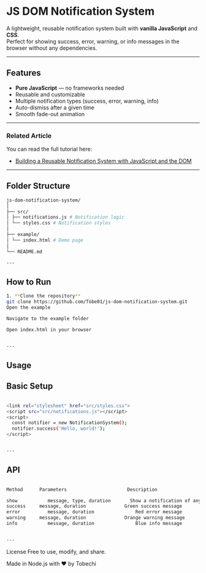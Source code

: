 # JS DOM Notification System

A lightweight, reusable notification system built with **vanilla JavaScript** and **CSS**.  
Perfect for showing success, error, warning, or info messages in the browser without any dependencies.

---

## Features
- **Pure JavaScript** — no frameworks needed
- Reusable and customizable
- Multiple notification types (success, error, warning, info)
- Auto-dismiss after a given time
- Smooth fade-out animation

---

### Related Article
You can read the full tutorial here:

- [Building a Reusable Notification System with JavaScript and the DOM](https://tobechiduru.hashnode.dev/building-a-reusable-notification-system-with-javascript-and-the-dom)


---

## Folder Structure
```bash
js-dom-notification-system/
│
├── src/
│ ├── notifications.js # Notification logic
│ └── styles.css # Notification styles
│
├── example/
│ └── index.html # Demo page
│
└── README.md

---
```
## How to Run
```bash
1. **Clone the repository**
git clone https://github.com/Tobe01/js-dom-notification-system.git
Open the example

Navigate to the example folder

Open index.html in your browser


---
```
## Usage
## Basic Setup
```bash

<link rel="stylesheet" href="src/styles.css">
<script src="src/notifications.js"></script>
<script>
  const notifier = new NotificationSystem();
  notifier.success('Hello, world!');
</script>


---

```
## API

```bash

Method	    Parameters	                    Description

show	       message, type, duration	     Show a notification of any type
success	    message, duration	           Green success message
error	       message, duration	           Red error message
warning	    message, duration	           Orange warning message
info	       message, duration	           Blue info message


---

```
License
Free to use, modify, and share.

Made in Node.js with ❤️ by Tobechi
